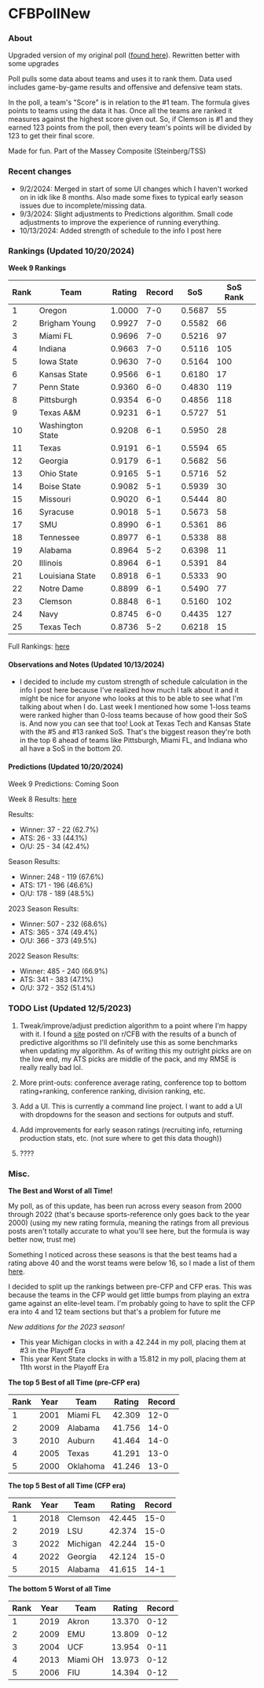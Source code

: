 # CFBPollNew

### About

Upgraded version of my original poll ([found here](https://github.com/taylorleprechaun/CFBPoll)).  Rewritten better with some upgrades

Poll pulls some data about teams and uses it to rank them.  Data used includes game-by-game results and offensive and defensive team stats.

In the poll, a team's "Score" is in relation to the #1 team.  The formula gives points to teams using the data it has.  Once all the teams are ranked it measures against the highest score given out.  So, if Clemson is #1 and they earned 123 points from the poll, then every team's points will be divided by 123 to get their final score.

Made for fun.  Part of the Massey Composite (Steinberg/TSS)

### Recent changes

* 9/2/2024: Merged in start of some UI changes which I haven't worked on in idk like 8 months. Also made some fixes to typical early season issues due to incomplete/missing data.
* 9/3/2024: Slight adjustments to Predictions algorithm. Small code adjustments to improve the experience of running everything.
* 10/13/2024: Added strength of schedule to the info I post here

### Rankings (Updated 10/20/2024)

**Week 9 Rankings**

Rank | Team | Rating | Record | SoS | SoS Rank
---|---|---|---|---|---
1 | Oregon | 1.0000 | 7-0 | 0.5687 | 55
2 | Brigham Young | 0.9927 | 7-0 | 0.5582 | 66
3 | Miami FL | 0.9696 | 7-0 | 0.5216 | 97
4 | Indiana | 0.9663 | 7-0 | 0.5116 | 105
5 | Iowa State | 0.9630 | 7-0 | 0.5164 | 100
6 | Kansas State | 0.9566 | 6-1 | 0.6180 | 17
7 | Penn State | 0.9360 | 6-0 | 0.4830 | 119
8 | Pittsburgh | 0.9354 | 6-0 | 0.4856 | 118
9 | Texas A&M | 0.9231 | 6-1 | 0.5727 | 51
10 | Washington State | 0.9208 | 6-1 | 0.5950 | 28
11 | Texas | 0.9191 | 6-1 | 0.5594 | 65
12 | Georgia | 0.9179 | 6-1 | 0.5682 | 56
13 | Ohio State | 0.9165 | 5-1 | 0.5716 | 52
14 | Boise State | 0.9082 | 5-1 | 0.5939 | 30
15 | Missouri | 0.9020 | 6-1 | 0.5444 | 80
16 | Syracuse | 0.9018 | 5-1 | 0.5673 | 58
17 | SMU | 0.8990 | 6-1 | 0.5361 | 86
18 | Tennessee | 0.8977 | 6-1 | 0.5338 | 88
19 | Alabama | 0.8964 | 5-2 | 0.6398 | 11
20 | Illinois | 0.8964 | 6-1 | 0.5391 | 84
21 | Louisiana State | 0.8918 | 6-1 | 0.5333 | 90
22 | Notre Dame | 0.8899 | 6-1 | 0.5490 | 77
23 | Clemson | 0.8848 | 6-1 | 0.5160 | 102
24 | Navy | 0.8745 | 6-0 | 0.4435 | 127
25 | Texas Tech | 0.8736 | 5-2 | 0.6218 | 15

Full Rankings: [here](https://github.com/taylorleprechaun/CFBPollNew/blob/main/CFBPoll/PreviousPolls/2024/2024-Week%2009.md)

#### Observations and Notes (Updated 10/13/2024)

* I decided to include my custom strength of schedule calculation in the info I post here because I've realized how much I talk about it and it might be nice for anyone who looks at this to be able to see what I'm talking about when I do. Last week I mentioned how some 1-loss teams were ranked higher than 0-loss teams because of how good their SoS is. And now you can see that too! Look at Texas Tech and Kansas State with the #5 and #13 ranked SoS. That's the biggest reason they're both in the top 6 ahead of teams like Pittsburgh, Miami FL, and Indiana who all have a SoS in the bottom 20.

#### Predictions (Updated 10/20/2024)

Week 9 Predictions: Coming Soon

Week 8 Results: [here](https://github.com/taylorleprechaun/CFBPollNew/blob/main/CFBPoll/PreviousPolls/2024/Predictions/2024-Week%2008.md)

Results:
* Winner: 37 - 22 (62.7%)
* ATS: 26 - 33 (44.1%)
* O/U: 25 - 34 (42.4%)

Season Results:
* Winner: 248 - 119 (67.6%)
* ATS: 171 - 196 (46.6%)
* O/U: 178 - 189 (48.5%)

2023 Season Results:
* Winner: 507 - 232 (68.6%)
* ATS: 365 - 374 (49.4%)
* O/U: 366 - 373 (49.5%)

2022 Season Results:
* Winner: 485 - 240 (66.9%)
* ATS: 341 - 383 (47.1%)
* O/U: 372 - 352 (51.4%)

### TODO List (Updated 12/5/2023)

1. Tweak/improve/adjust prediction algorithm to a point where I'm happy with it. I found a [site](https://www.thepredictiontracker.com/ncaaresults.php) posted on r/CFB with the results of a bunch of predictive algorithms so I'll definitely use this as some benchmarks when updating my algorithm. As of writing this my outright picks are on the low end, my ATS picks are middle of the pack, and my RMSE is really really bad lol.

2. More print-outs: conference average rating, conference top to bottom rating+ranking, conference ranking, division ranking, etc.

3. Add a UI.  This is currently a command line project.  I want to add a UI with dropdowns for the season and sections for outputs and stuff.
	
4. Add improvements for early season ratings (recruiting info, returning production stats, etc. (not sure where to get this data though))

5. ????

### Misc.

**The Best and Worst of all Time!**

My poll, as of this update, has been run across every season from 2000 through 2022 (that's because sports-reference only goes back to the year 2000) (using my new rating formula, meaning the ratings from all previous posts aren't totally accurate to what you'll see here, but the formula is way better now, trust me)

Something I noticed across these seasons is that the best teams had a rating above 40 and the worst teams were below 16, so I made a list of them [here]( https://github.com/taylorleprechaun/CFBPollNew/blob/main/CFBPoll/Resources/BOAT%20and%20WOAT.xlsx).

I decided to split up the rankings between pre-CFP and CFP eras.  This was because the teams in the CFP would get little bumps from playing an extra game against an elite-level team.
I'm probably going to have to split the CFP era into 4 and 12 team sections but that's a problem for future me

*New additions for the 2023 season!*

* This year Michigan clocks in with a 42.244 in my poll, placing them at #3 in the Playoff Era
* This year Kent State clocks in with a 15.812 in my poll, placing them at 11th worst in the Playoff Era

**The top 5 Best of all Time (pre-CFP era)**

Rank | Year | Team | Rating | Record
---|---|---|---|---
1 | 2001 | Miami FL | 42.309 | 12-0
2 | 2009 | Alabama | 41.756 | 14-0
3 | 2010 | Auburn | 41.464 | 14-0
4 | 2005 | Texas | 41.291 | 13-0
5 | 2000 | Oklahoma | 41.246 | 13-0

**The top 5 Best of all Time (CFP era)**

Rank | Year | Team | Rating | Record
---|---|---|---|---
1 | 2018 | Clemson | 42.445 | 15-0
2 | 2019 | LSU | 42.374 | 15-0
3 | 2022 | Michigan | 42.244 | 15-0
4 | 2022 | Georgia | 42.124 | 15-0
5 | 2015 | Alabama | 41.615 | 14-1

**The bottom 5 Worst of all Time**

Rank | Year | Team | Rating | Record
---|---|---|---|---
1 | 2019 | Akron | 13.370 | 0-12
2 | 2009 | EMU | 13.809 | 0-12
3 | 2004 | UCF | 13.954 | 0-11
4 | 2013 | Miami OH | 13.973 | 0-12
5 | 2006 | FIU | 14.394 | 0-12
